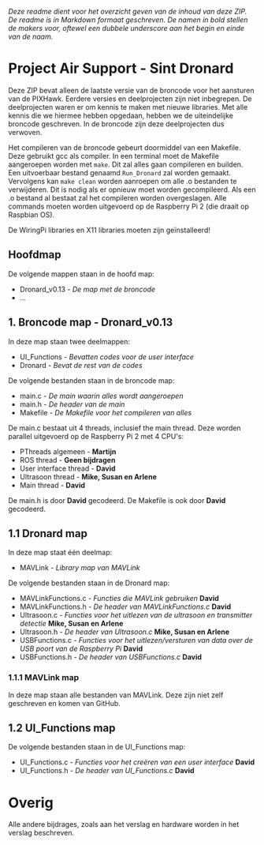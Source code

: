 _Deze readme dient voor het overzicht geven van de inhoud van deze ZIP._
_De readme is in Markdown formaat geschreven._
_De namen in bold stellen de makers voor, oftewel een dubbele underscore aan het begin en einde van de naam._

Project Air Support - Sint Dronard
==================================
Deze ZIP bevat alleen de laatste versie van de broncode voor het aansturen van de PIXHawk.
Eerdere versies en deelprojecten zijn niet inbegrepen.
De deelprojecten waren er om kennis te maken met nieuwe libraries.
Met alle kennis die we hiermee hebben opgedaan, hebben we de uiteindelijke broncode geschreven.
In de broncode zijn deze deelprojecten dus verwoven.

Het compileren van de broncode gebeurt doormiddel van een Makefile.
Deze gebruikt gcc als compiler.
In een terminal moet de Makefile aangeroepen worden met `make`.
Dit zal alles gaan compileren en builden.
Een uitvoerbaar bestand genaamd `Run_Dronard` zal worden gemaakt.
Vervolgens kan `make clean` worden aanroepen om alle .o bestanden te verwijderen.
Dit is nodig als er opnieuw moet worden gecompileerd.
Als een .o bestand al bestaat zal het compileren worden overgeslagen.
Alle commands moeten worden uitgevoerd op de Raspberry Pi 2 (die draait op Raspbian OS).

De WiringPi libraries en X11 libraries moeten zijn geïnstalleerd!

## Hoofdmap
De volgende mappen staan in de hoofd map:

* Dronard_v0.13 - _De map met de broncode_
* ...

## 1. Broncode map - Dronard_v0.13
In deze map staan twee deelmappen:

* UI_Functions - _Bevatten codes voor de user interface_
* Dronard - _Bevat de rest van de codes_

De volgende bestanden staan in de broncode map:

* main.c - _De main waarin alles wordt aangeroepen_
* main.h - _De header van de main_
* Makefile - _De Makefile voor het compileren van alles_

De main.c bestaat uit 4 threads, inclusief the main thread.
Deze worden parallel uitgevoerd op de Raspberry Pi 2 met 4 CPU's:

* PThreads algemeen - __Martijn__
* ROS thread - __Geen bijdragen__
* User interface thread - __David__
* Ultrasoon thread - __Mike, Susan en Arlene__
* Main thread - __David__

De main.h is door __David__ gecodeerd.
De Makefile is ook door __David__ gecodeerd.

## 1.1 Dronard map
In deze map staat één deelmap:

* MAVLink - _Library map van MAVLink_

De volgende bestanden staan in de Dronard map:

* MAVLinkFunctions.c - _Functies die MAVLink gebruiken_ __David__
* MAVLinkFunctions.h - _De header van MAVLinkFunctions.c_ __David__
* Ultrasoon.c - _Functies voor het uitlezen van de ultrasoon en transmitter detectie_ __Mike, Susan en Arlene__
* Ultrasoon.h - _De header van Ultrasoon.c_ __Mike, Susan en Arlene__
* USBFunctions.c - _Functies voor het uitlezen/versturen van data over de USB poort van de Raspberry Pi_ __David__
* USBFunctions.h - _De header van USBFunctions.c_ __David__

### 1.1.1 MAVLink map
In deze map staan alle bestanden van MAVLink. Deze zijn niet zelf geschreven en komen van GitHub.

## 1.2 UI_Functions map
De volgende bestanden staan in de UI_Functions map:

* UI_Functions.c - _Functies voor het creëren van een user interface_ __David__
* UI_Functions.h - _De header van UI_Functions.c_ __David__

# Overig
Alle andere bijdrages, zoals aan het verslag en hardware worden in het verslag beschreven.


